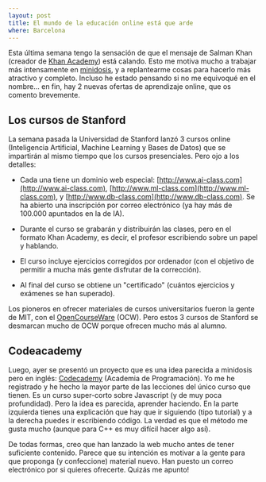 ```yaml
---
layout: post
title: El mundo de la educación online está que arde
where: Barcelona
---
```


Esta última semana tengo la sensación de que el mensaje de Salman Khan
(creador de [Khan Academy](http://minidosis.posterous.com/khanacademy.org)) 
está calando. Esto me motiva mucho a trabajar más intensamente en
[minidosis](http://minidosis.org), y a replantearme cosas para hacerlo
más atractivo y completo. Incluso he estado pensando si no me
equivoqué en el nombre... en fin, hay 2 nuevas ofertas de aprendizaje
online, que os comento brevemente.

## Los cursos de Stanford

La semana pasada la Universidad de Stanford lanzó 3 cursos online
(Inteligencia Artificial, Machine Learning y Bases de Datos) que se
impartirán al mismo tiempo que los cursos presenciales. Pero ojo a los
detalles:

* Cada una tiene un dominio web especial:
  [http://www.ai-class.com](http://www.ai-class.com),
  [http://www.ml-class.com](http://www.ml-class.com), y
  [http://www.db-class.com](http://www.db-class.com).  Se ha abierto
  una inscripción por correo electrónico (ya hay más de 100.000
  apuntados en la de IA).

* Durante el curso se grabarán y distribuirán las clases,
  pero en el formato Khan Academy, es decir, el profesor escribiendo
  sobre un papel y hablando.  

* El curso incluye ejercicios corregidos por
  ordenador (con el objetivo de permitir a mucha más gente disfrutar de
  la corrección).  

* Al final del curso se obtiene un "certificado"
  (cuántos ejercicios y exámenes se han superado).  

Los pioneros en ofrecer materiales de cursos universitarios fueron la
gente de MIT, con el [OpenCourseWare](http://ocw.mit.edu/) (OCW). Pero estos 3 cursos de
Stanford se desmarcan mucho de OCW porque ofrecen mucho más al alumno.


## Codeacademy

Luego, ayer se presentó un proyecto que es una idea parecida a
minidosis pero en inglés: [Codecademy](http://codecademy.com/) (Academia de Programación). Yo me
he registrado y he hecho la mayor parte de las lecciones del único
curso que tienen. Es un curso super-corto sobre Javascript (y de muy
poca profundidad). Pero la idea es parecida, aprender haciendo. En la
parte izquierda tienes una explicación que hay que ir siguiendo (tipo
tutorial) y a la derecha puedes ir escribiendo código. La verdad es
que el método me gusta mucho (aunque para C++ es muy difícil hacer
algo así).

De todas formas, creo que han lanzado la web mucho antes de tener
suficiente contenido. Parece que su intención es motivar a la gente
para que proponga (y confeccione) material nuevo. Han puesto un correo
electrónico por si quieres ofrecerte. Quizás me apunto!
